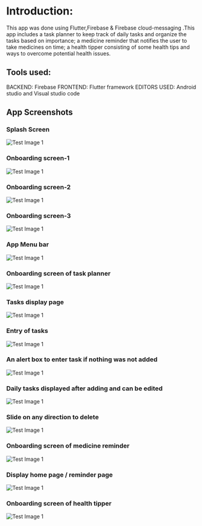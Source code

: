 # Introduction:
This app was done using Flutter,Firebase & Firebase cloud-messaging .This app includes a task planner to keep track of daily tasks and organize the tasks based on importance; a medicine reminder that notifies the user to take medicines on time; a health tipper consisting of some health tips and ways to overcome potential health issues.  
## Tools used:
BACKEND:             Firebase
FRONTEND:          Flutter framework
EDITORS USED:   Android studio and Visual studio code
## App Screenshots
### Splash Screen
![Test Image 1](splash_screen.jpg)
### Onboarding screen-1
![Test Image 1](hp_1.jpg)
### Onboarding screen-2
![Test Image 1](hp_2.jpg)
### Onboarding screen-3
![Test Image 1](hp_3.jpg)
### App Menu bar
![Test Image 1](menu.jpg)
### Onboarding screen of task planner
![Test Image 1](os_task.jpg)
### Tasks display page
![Test Image 1](task_dp.jpg)
### Entry of tasks
![Test Image 1](add_task.jpg)
### An alert box to enter task if nothing was not added
![Test Image 1](alert_box.jpg)
### Daily tasks displayed after adding and can be edited
![Test Image 1](add_test.jpg)
### Slide on any direction to delete
![Test Image 1](del_test.jpg)
### Onboarding screen of medicine reminder
![Test Image 1](med_os.jpg)
### Display home page / reminder page
![Test Image 1](medrem.jpg)
### Onboarding screen of health tipper
![Test Image 1](htos.jpg)
